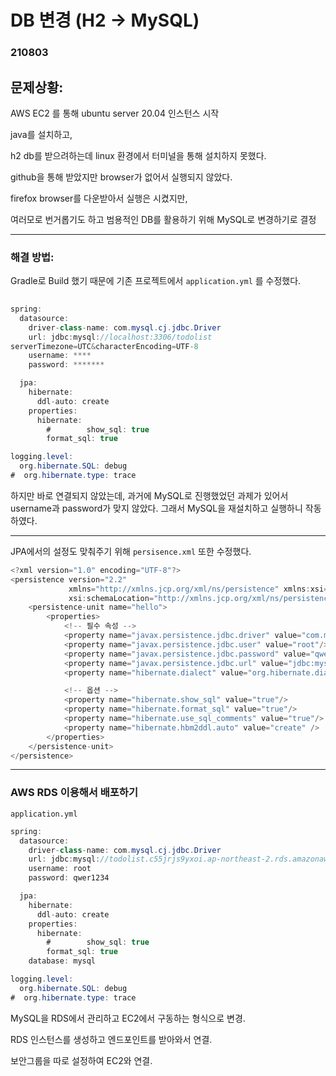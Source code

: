 # DB 변경 (H2 -> MySQL)

### 210803

## 문제상황:

AWS EC2 를 통해 ubuntu server 20.04 인스턴스 시작

java를 설치하고, 

h2 db를 받으려하는데 linux 환경에서 터미널을 통해 설치하지 못했다.

github을 통해 받았지만 browser가 없어서 실행되지 않았다.

firefox browser를 다운받아서 실행은 시켰지만,

여러모로 번거롭기도 하고 범용적인 DB를 활용하기 위해 MySQL로 변경하기로 결정

----

### 해결 방법:

Gradle로 Build 했기 때문에 기존 프로젝트에서 `application.yml` 를 수정했다.

```java
   
spring:
  datasource:
    driver-class-name: com.mysql.cj.jdbc.Driver
    url: jdbc:mysql://localhost:3306/todolist
serverTimezone=UTC&characterEncoding=UTF-8
    username: ****
    password: *******

  jpa:
    hibernate:
      ddl-auto: create
    properties:
      hibernate:
        #        show_sql: true
        format_sql: true

logging.level:
  org.hibernate.SQL: debug
#  org.hibernate.type: trace
```

하지만 바로 연결되지 않았는데, 과거에 MySQL로 진행했었던 과제가 있어서 username과 password가 맞지 않았다. 그래서 MySQL을 재설치하고 실행하니 작동하였다.

----

JPA에서의 설정도 맞춰주기 위해 `persisence.xml` 또한 수정했다.

```java
<?xml version="1.0" encoding="UTF-8"?>
<persistence version="2.2"
             xmlns="http://xmlns.jcp.org/xml/ns/persistence" xmlns:xsi="http://www.w3.org/2001/XMLSchema-instance"
             xsi:schemaLocation="http://xmlns.jcp.org/xml/ns/persistence http://xmlns.jcp.org/xml/ns/persistence/persistence_2_2.xsd">
    <persistence-unit name="hello">
        <properties>
            <!-- 필수 속성 -->
            <property name="javax.persistence.jdbc.driver" value="com.mysql.cj.jdbc.Driver"/>
            <property name="javax.persistence.jdbc.user" value="root"/>
            <property name="javax.persistence.jdbc.password" value="qwer1234"/>
            <property name="javax.persistence.jdbc.url" value="jdbc:mysql:tcp://localhost:3306/todolist"/>
            <property name="hibernate.dialect" value="org.hibernate.dialect.MySQLDialect"/>

            <!-- 옵션 -->
            <property name="hibernate.show_sql" value="true"/>
            <property name="hibernate.format_sql" value="true"/>
            <property name="hibernate.use_sql_comments" value="true"/>
            <property name="hibernate.hbm2ddl.auto" value="create" />
        </properties>
    </persistence-unit>
</persistence>
```



----

### AWS RDS 이용해서 배포하기

`application.yml`

```java
spring:
  datasource:
    driver-class-name: com.mysql.cj.jdbc.Driver
    url: jdbc:mysql://todolist.c55jrjs9yxoi.ap-northeast-2.rds.amazonaws.com:3306/todolist?serverTimezone=UTC&characterEncoding=UTF-8
    username: root
    password: qwer1234

  jpa:
    hibernate:
      ddl-auto: create
    properties:
      hibernate:
        #        show_sql: true
        format_sql: true
    database: mysql

logging.level:
  org.hibernate.SQL: debug
#  org.hibernate.type: trace
```

MySQL을 RDS에서 관리하고 EC2에서 구동하는 형식으로 변경.

RDS 인스턴스를 생성하고 엔드포인트를 받아와서 연결.

보안그룹을 따로 설정하여 EC2와 연결.
